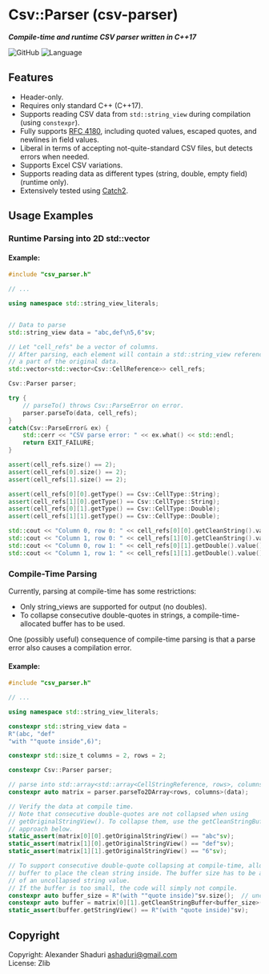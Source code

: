 # Csv::Parser (csv-parser)
***Compile-time and runtime CSV parser written in C++17***

![GitHub](https://img.shields.io/github/license/ashaduri/csv-parser)
![Language](https://img.shields.io/badge/language-ISO%20C++17-blue)


## Features
- Header-only.
- Requires only standard C++ (C++17).
- Supports reading CSV data from `std::string_view` during compilation (using `constexpr`).
- Fully supports [RFC 4180](https://www.ietf.org/rfc/rfc4180.txt), including quoted values, escaped quotes, and newlines in field values.
- Liberal in terms of accepting not-quite-standard CSV files, but detects errors when needed.
- Supports Excel CSV variations.
- Supports reading data as different types (string, double, empty field) (runtime only).
- Extensively tested using [Catch2](https://github.com/catchorg/Catch2).

## Usage Examples

### Runtime Parsing into 2D std::vector

#### Example:

``` C++
#include "csv_parser.h"

// ...

using namespace std::string_view_literals;


// Data to parse
std::string_view data = "abc,def\n5,6"sv;

// Let "cell_refs" be a vector of columns.
// After parsing, each element will contain a std::string_view referencing
// a part of the original data.
std::vector<std::vector<Csv::CellReference>> cell_refs;

Csv::Parser parser;

try {
    // parseTo() throws Csv::ParseError on error.
    parser.parseTo(data, cell_refs);
}
catch(Csv::ParseError& ex) {
    std::cerr << "CSV parse error: " << ex.what() << std::endl;
    return EXIT_FAILURE;
}

assert(cell_refs.size() == 2);
assert(cell_refs[0].size() == 2);
assert(cell_refs[1].size() == 2);

assert(cell_refs[0][0].getType() == Csv::CellType::String);
assert(cell_refs[1][0].getType() == Csv::CellType::String);
assert(cell_refs[0][1].getType() == Csv::CellType::Double);
assert(cell_refs[1][1].getType() == Csv::CellType::Double);

std::cout << "Column 0, row 0: " << cell_refs[0][0].getCleanString().value() << std::endl;  // abc
std::cout << "Column 1, row 0: " << cell_refs[1][0].getCleanString().value() << std::endl;  // def
std::cout << "Column 0, row 1: " << cell_refs[0][1].getDouble().value() << std::endl;  // 5
std::cout << "Column 1, row 1: " << cell_refs[1][1].getDouble().value() << std::endl;  // 6
```

### Compile-Time Parsing

Currently, parsing at compile-time has some restrictions:
- Only string_views are supported for output (no doubles).
- To collapse consecutive double-quotes in strings, a compile-time-allocated buffer has to be used.

One (possibly useful) consequence of compile-time parsing is that a parse error also causes a compilation error. 

#### Example:
``` C++
#include "csv_parser.h"

// ...

using namespace std::string_view_literals;

constexpr std::string_view data =
R"(abc, "def"
"with ""quote inside",6)";

constexpr std::size_t columns = 2, rows = 2;

constexpr Csv::Parser parser;

// parse into std::array<std::array<CellStringReference, rows>, columns>
constexpr auto matrix = parser.parseTo2DArray<rows, columns>(data);

// Verify the data at compile time.
// Note that consecutive double-quotes are not collapsed when using
// getOriginalStringView(). To collapse them, use the getCleanStringBuffer()
// approach below.
static_assert(matrix[0][0].getOriginalStringView() == "abc"sv);
static_assert(matrix[1][0].getOriginalStringView() == "def"sv);
static_assert(matrix[1][1].getOriginalStringView() == "6"sv);

// To support consecutive double-quote collapsing at compile-time, allocate a compile-time
// buffer to place the clean string inside. The buffer size has to be at least that
// of an uncollapsed string value.
// If the buffer is too small, the code will simply not compile.
constexpr auto buffer_size = R"(with ""quote inside)"sv.size();  // uncollapsed size
constexpr auto buffer = matrix[0][1].getCleanStringBuffer<buffer_size>();
static_assert(buffer.getStringView() == R"(with "quote inside)"sv);
```


## Copyright

Copyright: Alexander Shaduri <ashaduri@gmail.com>   
License: Zlib
